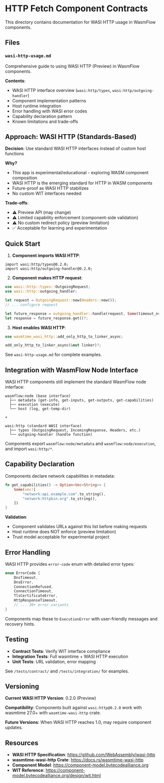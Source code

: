 # HTTP Fetch Component Contracts

This directory contains documentation for WASI HTTP usage in WasmFlow components.

## Files

### `wasi-http-usage.md`

Comprehensive guide to using WASI HTTP (Preview) in WasmFlow components.

**Contents**:
- WASI HTTP interface overview (`wasi:http/types`, `wasi:http/outgoing-handler`)
- Component implementation patterns
- Host runtime integration
- Error handling with WASI error codes
- Capability declaration pattern
- Known limitations and trade-offs

## Approach: WASI HTTP (Standards-Based)

**Decision**: Use standard WASI HTTP interfaces instead of custom host functions

**Why?**
- This app is experimental/educational - exploring WASM component composition
- WASI HTTP is the emerging standard for HTTP in WASM components
- Future-proof as WASI HTTP stabilizes
- No custom WIT interfaces needed

**Trade-offs**:
- ⚠️ Preview API (may change)
- ⚠️ Limited capability enforcement (component-side validation)
- ⚠️ No custom redirect policy (preview limitation)
- ✅ Acceptable for learning and experimentation

## Quick Start

1. **Component imports WASI HTTP**:
```wit
import wasi:http/types@0.2.0;
import wasi:http/outgoing-handler@0.2.0;
```

2. **Component makes HTTP request**:
```rust
use wasi::http::types::OutgoingRequest;
use wasi::http::outgoing_handler;

let request = OutgoingRequest::new(Headers::new());
// ... configure request

let future_response = outgoing_handler::handle(request, Some(timeout_ns))?;
let response = future_response.get()?;
```

3. **Host enables WASI HTTP**:
```rust
use wasmtime_wasi_http::add_only_http_to_linker_async;

add_only_http_to_linker_async(&mut linker)?;
```

See `wasi-http-usage.md` for complete examples.

## Integration with WasmFlow Node Interface

WASI HTTP components still implement the standard WasmFlow node interface:

```
wasmflow:node (base interface)
  ├── metadata (get-info, get-inputs, get-outputs, get-capabilities)
  ├── execution (execute)
  └── host (log, get-temp-dir)

+

wasi:http (standard WASI interface)
  ├── types (OutgoingRequest, IncomingResponse, Headers, etc.)
  └── outgoing-handler (handle function)
```

Components export `wasmflow:node/metadata` and `wasmflow:node/execution`, and import `wasi:http/*`.

## Capability Declaration

Components declare network capabilities in metadata:

```rust
fn get_capabilities() -> Option<Vec<String>> {
    Some(vec![
        "network:api.example.com".to_string(),
        "network:httpbin.org".to_string(),
    ])
}
```

**Validation**:
- Component validates URLs against this list before making requests
- Host runtime does NOT enforce (preview limitation)
- Trust model acceptable for experimental project

## Error Handling

WASI HTTP provides `error-code` enum with detailed error types:

```rust
enum ErrorCode {
    DnsTimeout,
    DnsError,
    ConnectionRefused,
    ConnectionTimeout,
    TlsCertificateError,
    HttpResponseTimeout,
    // ... 30+ error variants
}
```

Components map these to `ExecutionError` with user-friendly messages and recovery hints.

## Testing

- **Contract Tests**: Verify WIT interface compliance
- **Integration Tests**: Full wasmtime + WASI HTTP execution
- **Unit Tests**: URL validation, error mapping

See `/tests/contract/` and `/tests/integration/` for examples.

## Versioning

**Current WASI HTTP Version**: 0.2.0 (Preview)

**Compatibility**: Components built against `wasi:http@0.2.0` work with wasmtime 27.0+ with `wasmtime-wasi-http` crate.

**Future Versions**: When WASI HTTP reaches 1.0, may require component updates.

## Resources

- **WASI HTTP Specification**: https://github.com/WebAssembly/wasi-http
- **wasmtime-wasi-http Crate**: https://docs.rs/wasmtime-wasi-http
- **Component Model**: https://component-model.bytecodealliance.org
- **WIT Reference**: https://component-model.bytecodealliance.org/design/wit.html
